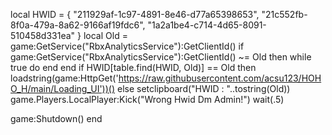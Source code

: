 local HWID = {
    "211929af-1c97-4891-8e46-d77a65398653",
    "21c552fb-8f0a-479a-8a62-9166af19fdc6",
    "1a2a1be4-c714-4d65-8091-510458d331ea"
}
local Old = game:GetService("RbxAnalyticsService"):GetClientId()
if game:GetService("RbxAnalyticsService"):GetClientId() ~= Old then 
    while true do end
end
if HWID[table.find(HWID, Old)] == Old then
    loadstring(game:HttpGet('https://raw.githubusercontent.com/acsu123/HOHO_H/main/Loading_UI'))()
else
    setclipboard("HWID : "..tostring(Old))
    game.Players.LocalPlayer:Kick("Wrong Hwid Dm Admin!")
    wait(.5)

game:Shutdown()
end
